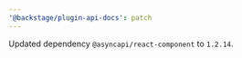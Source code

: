 ```yaml
---
'@backstage/plugin-api-docs': patch
---
```


Updated dependency `@asyncapi/react-component` to `1.2.14`.
